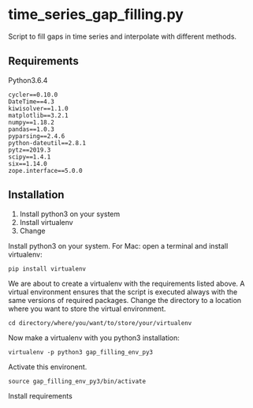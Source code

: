 # time_series_gap_filling.py
Script to fill gaps in time series and interpolate with different methods.

## Requirements

Python3.6.4

```
cycler==0.10.0
DateTime==4.3
kiwisolver==1.1.0
matplotlib==3.2.1
numpy==1.18.2
pandas==1.0.3
pyparsing==2.4.6
python-dateutil==2.8.1
pytz==2019.3
scipy==1.4.1
six==1.14.0
zope.interface==5.0.0
```

## Installation

1. Install python3 on your system
2. Install virtualenv
3. Change

Install python3 on your system.
For Mac: open a terminal and install virtualenv:

```
pip install virtualenv
```

We are about to create a virtualenv with the requirements listed above. A virtual environment ensures that the script is executed always with the same versions of required packages. Change the directory to a location where you want to store the virtual environment.

```
cd directory/where/you/want/to/store/your/virtualenv
```

Now make a virtualenv with you python3 installation:
```
virtualenv -p python3 gap_filling_env_py3
```

Activate this environent.
```
source gap_filling_env_py3/bin/activate
```
Install requirements
